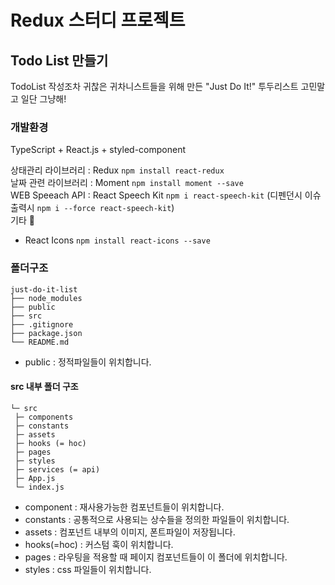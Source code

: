 # Redux 스터디 프로젝트

## Todo List 만들기

TodoList 작성조차 귀찮은 귀차니스트들을 위해 만든 "Just Do It!" 투두리스트 고민말고 일단 그냥해!

### 개발환경

TypeScript + React.js + styled-component

상태관리 라이브러리 : Redux `npm install react-redux`  
날짜 관련 라이브러리 : Moment `npm install moment --save `  
WEB Speeach API : React Speech Kit `npm i react-speech-kit` (디펜던시 이슈 출력시 `npm i --force react-speech-kit`)  
기타 :carrot:

- React Icons `npm install react-icons --save`

### 폴더구조

```
just-do-it-list
├── node_modules
├── public
├── src
├── .gitignore
├── package.json
└── README.md
```

- public : 정적파일들이 위치합니다.

#### src 내부 폴더 구조

```
└─ src
 ├─ components
 ├─ constants
 ├─ assets
 ├─ hooks (= hoc)
 ├─ pages
 ├─ styles
 ├─ services (= api)
 ├─ App.js
 └─ index.js
```

- component : 재사용가능한 컴포넌트들이 위치합니다.
- constants : 공통적으로 사용되는 상수들을 정의한 파일들이 위치합니다.
- assets : 컴포넌트 내부의 이미지, 폰트파일이 저장됩니다.
- hooks(=hoc) : 커스텀 훅이 위치합니다.
- pages : 라우팅을 적용할 때 페이지 컴포넌트들이 이 폴더에 위치합니다.
- styles : css 파일들이 위치합니다.
